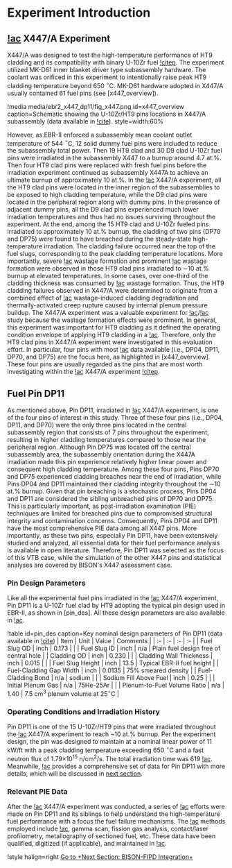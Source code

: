 # Experiment Introduction

## [!ac](IFR) X447/A Experiment

X447/A was designed to test the high-temperature performance of HT9 cladding and its compatibility with binary U-10Zr fuel [!citep](Pahl1993X447). The experiment utilized MK-D61 inner blanket driver type subassembly hardware. The coolant was orificed in this experiment to intentionally raise peak HT9 cladding temperature beyond 650 $^{\circ}$C. MK-D61 hardware adopted in X447/A usually contained 61 fuel pins (see [x447_overview]).

!media media/ebr2_x447_dp11/fig_x447.png
       id=x447_overview
       caption=Schematic showing the U-10Zr/HT9 pins locations in X447/A subassembly (data available in [!cite](Carmack2012X447)).
       style=width:60%

However, as EBR-II enforced a subassembly mean coolant outlet temperature of 544 $^{\circ}$C, 12 solid dummy fuel pins were included to reduce the subassembly total power. Then 19 HT9 clad and 30 D9 clad U-10Zr fuel pins were irradiated in the subassembly X447 to a burnup around 4.7 at.%. Then four HT9 clad pins were replaced with fresh fuel pins before the irradiation experiment continued as subassembly X447A to achieve an ultimate burnup of approximately 10 at.%. In the [!ac](IFR) X447/A experiment, all the HT9 clad pins were located in the inner region of the subassemblies to be exposed to high cladding temperature, while the D9 clad pins were located in the peripheral region along with dummy pins. In the presence of adjacent dummy pins, all the D9 clad pins experienced much lower irradiation temperatures and thus had no issues surviving throughout the experiment. At the end, among the 15 HT9 clad and U-10Zr fueled pins irradiated to approximately 10 at.% burnup, the cladding of two pins (DP70 and DP75) were found to have breached during the steady-state high-temperature irradiation. The cladding failure occurred near the top of the fuel slugs, corresponding to the peak cladding temperature locations. More importantly, severe [!ac](FCCI) wastage formation and prominent [!ac](CCCI) wastage formation were observed in those HT9 clad pins irradiated to ∼10 at.% burnup at elevated temperatures. In some cases, over one-third of the cladding thickness was consumed by [!ac](FCCI) wastage formation. Thus, the HT9 cladding failures observed in X447/A were determined to originate from a combined effect of [!ac](FCCI) wastage-induced cladding degradation and thermally-activated creep rupture caused by internal plenum pressure buildup. The X447/A experiment was a valuable experiment for [!ac](FCCI)/[!ac](CCCI) study because the wastage formation effects were prominent. In general, this experiment was important for HT9 cladding as it defined the operating condition envelope of applying HT9 cladding in a [!ac](SFR). Therefore, only the HT9 clad pins in X447/A experiment were investigated in this evaluation effort. In particular, four pins with most [!ac](PIE) data available (i.e., DP04, DP11, DP70, and DP75) are the focus here, as highlighted in [x447_overview]. These four pins are usually regarded as the pins that are most worth investigating within the [!ac](IFR) X447/A experiment [!citep](Nam1998X447).

## Fuel Pin DP11

As mentioned above, Pin DP11, irradiated in [!ac](IFR) X447/A experiment, is one of the four pins of interest in this study. Three of these four pins (i.e., DP04, DP11, and DP70) were the only three pins located in the central subassembly region that consists of 7 pins throughout the experiment, resulting in higher cladding temperatures compared to those near the peripheral region. Although Pin DP75 was located off the central subassembly area, the subassembly orientation during the X447A irradiation made this pin experience relatively higher linear power and consequent high cladding temperature. Among these four pins, Pins DP70 and DP75 experienced cladding breaches near the end of irradiation, while Pins DP04 and DP11 maintained their cladding integrity throughout the ∼10 at.% burnup. Given that pin breaching is a stochastic process, Pins DP04 and DP11 are considered the sibling unbreached pins of DP70 and DP75. This is particularly important, as post-irradiation examination (PIE) techniques are limited for breached pins due to compromised structural integrity and contamination concerns. Consequently, Pins DP04 and DP11 have the most comprehensive PIE data among all X447 pins. More importantly, as these two pins, especially Pin DP11, have been extensively studied and analyzed, all essential data for their fuel performance analysis is available in open literature. Therefore, Pin DP11 was selected as the focus of this VTB case, while the simulation of the other X447 pins and statistical analyses are covered by BISON's X447 assessment case.

### Pin Design Parameters

Like all the experimental fuel pins irradiated in the [!ac](IFR) X447/A experiment, Pin DP11 is a U-10Zr fuel clad by HT9 adopting the typical pin design used in EBR-II, as shown in [pin_des]. All these design parameters are also available in [!ac](FIPD).

!table id=pin_des caption=Key nominal design parameters of Pin DP11 (data available in [!cite](Nam1998X447))
| Item | Unit | Value | Comments |
| :- | :- | :- | :- |
| Fuel Slug OD | inch | 0.173 |   |
| Fuel Slug ID | inch | n/a | Plain fuel design free of central hole |
| Cladding OD | inch | 0.230 |   |
| Cladding Wall Thickness | inch | 0.015 |   |
| Fuel Slug Height | inch | 13.5 | Typical EBR-II fuel height |
| Fuel-Cladding Gap Width | inch | 0.0135 | 75% smeared density |
| Fuel-Cladding Bond | n/a | sodium |   |
| Sodium Fill Above Fuel | inch | 0.25 |   |
| Initial Plenum Gas | n/a | 75He-25Ar |   |
| Plenum-to-Fuel Volume Ratio | n/a | 1.40 | 7.5 cm$^3$ plenum volume at 25$^{\circ}$C |

### Operating Conditions and Irradiation History

Pin DP11 is one of the 15 U-10Zr/HT9 pins that were irradiated throughout the [!ac](IFR) X447/A experiment to reach ~10 at.% burnup. Per the experiment design, the pin was designed to maintain at a nominal linear power of 11 kW/ft with a peak cladding temperature exceeding 650 $^{\circ}$C and a fast neutron flux of 1.79$\times$10$^{15}$ n/cm$^2$/s. The total irradiation time was 619 [!ac](EFPD). Meanwhile, [!ac](FIPD) provides a comprehensive set of data for Pin DP11 with more details, which will be discussed in [next section](/dp11_data_integration.md).

### Relevant PIE Data

After the [!ac](IFR) X447/A experiment was conducted, a series of [!ac](PIE) efforts were made on Pin DP11 and its siblings to help understand the high-temperature fuel performance with a focus the fuel failure mechanisms. The [!ac](PIE) methods employed include [!ac](NRAD), gamma scan, fission gas analysis, contact/laser profilometry, metallography of sectioned fuel, etc. These data have been qualified, digitized (if applicable), and maintained in [!ac](FIPD).

!style halign=right
[Go to +Next Section: BISON-FIPD Integration+](/dp11_data_integration.md)